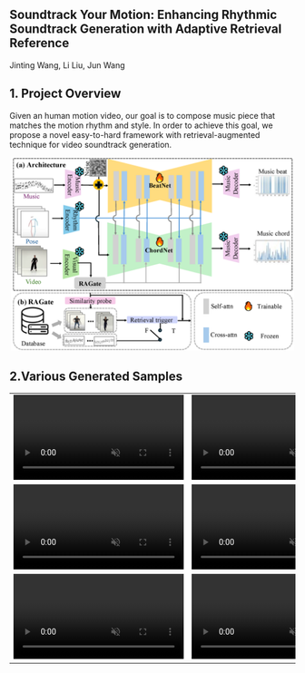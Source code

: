 ## Soundtrack Your Motion: Enhancing Rhythmic Soundtrack Generation with Adaptive Retrieval Reference
Jinting Wang, Li Liu, Jun Wang
## 1. Project Overview
Given an human motion video, our goal is to compose music piece that matches the motion rhythm and style. In order to achieve this goal, we propose a novel easy-to-hard framework with retrieval-augmented technique for video soundtrack generation. 
<p align="center">
	<img src="pipeline.png" width="500">

## 2.Various Generated Samples
<table class="center">
<tr>
    <td width=33% style="border: none">
        <video controls autoplay loop src="./examples/video_refine_generated_gWA_sFM_c08_d27_mWA0_ch15.mp4" muted="false"></video>
    </td>
    <td width=33% style="border: none">
        <video controls autoplay loop src="./examples/video_refine_generated_gPO_sFM_c09_d11_mPO5_ch13.mp4" muted="false"></video>
    </td>
    <td width=33% style="border: none">
        <video controls autoplay loop src="./examples/video_refine_generated_gBR_sFM_c01_d05_mBR3_ch10.mp4" muted="false"></video>
    </td>
</tr>
<tr>
    <td width=33% style="border: none">
        <video controls autoplay loop src="./examples/video_refine_generated_gLH_sFM_c06_d17_mLH4_ch12.mp4" muted="false"></video>
    </td>
    <td width=33% style="border: none">
        <video controls autoplay loop src="./examples/video_refine_generated_gMH_sFM_c04_d22_mMH5_ch06.mp4" muted="false"></video>
    </td>
    <td width=33% style="border: none">
        <video controls autoplay loop src="./examples/video_refine_generated_gMH_sFM_c08_d22_mMH3_ch04.mp4" muted="false"></video>
    </td>
</tr>
<tr>
    <td width=33% style="border: none">
        <video controls autoplay loop src="./examples/video_refine_generated_gLO_sFM_c08_d15_mLO4_ch19.mp4" muted="false"></video>
    </td>
    <td width=33% style="border: none">
        <video controls autoplay loop src="./examples/video_refine_generated_gPO_sFM_c05_d12_mPO5_ch21.mp4" muted="false"></video>
    </td>
    <td width=33% style="border: none">
        <video controls autoplay loop src="./examples/video_refine_generated_gMH_sFM_c04_d23_mMH0_ch14.mp4" muted="false"></video>
    </td>
</tr>


</table>

